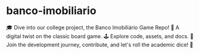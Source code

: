 # banco-imobiliario
🎓 Dive into our college project, the Banco Imobiliário Game Repo! 🏰 A digital twist on the classic board game. 🕹️ Explore code, assets, and docs. 🚀 Join the development journey, contribute, and let's roll the academic dice! 🌟
